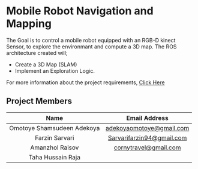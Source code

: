 # Mobile Robot Navigation and Mapping 
The Goal is to control a mobile robot equipped with an RGB-D kinect Sensor, to explore the environmant and compute a 3D map. The ROS architecture created will; 
* Create a 3D Map (SLAM)
* Implement an Exploration Logic. 

For more information about the project requirements, [Click Here](Docs/SofAR-Assignments-2020-2021.pdf)

## Project Members
| Name | Email Address |
|:---:|:---:|
|Omotoye Shamsudeen Adekoya|adekoyaomotoye@gmail.com|
|Farzin Sarvari|Sarvarifarzin94@gmail.com|
|Amanzhol Raisov|cornytravel@gmail.com|
|Taha Hussain Raja| |rajagenoa@gmail.com|

